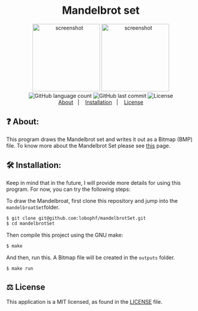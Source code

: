<h1 align="center"> Mandelbrot set </h1>

<p align="center">
  <img height="180px" alt="screenshot" src="https://dl.dropboxusercontent.com/s/86zpogykuljeds9/test.bmp?dl=0">
  <img height="180px" alt="screenshot" src="https://dl.dropboxusercontent.com/s/4v1usq5w8732sx3/test1.bmp?dl=0">
  <br>
  <img alt="GitHub language count" src="https://img.shields.io/github/languages/count/lobophf/mandelbrotSet">	
  <img alt="GitHub last commit" src="https://img.shields.io/github/last-commit/lobophf/mandelbrotSet">
  <img alt="License" src="https://img.shields.io/badge/license-MIT-brightgreen"> 
  <br>
  <a href="#question-about">About</a>&nbsp;&nbsp;&nbsp;|&nbsp;&nbsp;&nbsp;
	<a href="#hammer_and_wrench-installation">Installation</a>&nbsp;&nbsp;&nbsp;|&nbsp;&nbsp;&nbsp;
	<a href="#balance_scale-license">License</a>	
  <p>

## :question: About:
This program draws the Mandelbrot set and writes it out as a Bitmap (BMP) file. To know more about the 
Mandelbrot Set please see [this](https://en.wikipedia.org/wiki/Mandelbrot_set) page.

## :hammer_and_wrench: Installation:
Keep in mind that in the future, I will provide more details for using this program. For now, you can 
try the following steps:

To draw the Mandelbroat, first clone this repository and jump into the `mandelbroatSet`folder.

```sh
$ git clone git@github.com:lobophf/mandelbrotSet.git 
$ cd mandelbrotSet
```

Then compile this project using the GNU make:

```sh
$ make
```
And then, run this. A Bitmap file will be created in the `outputs` folder.

```sh
$ make run
```
## :balance_scale: License
This application is a MIT licensed, as found in the [LICENSE](./LICENSE) file.
